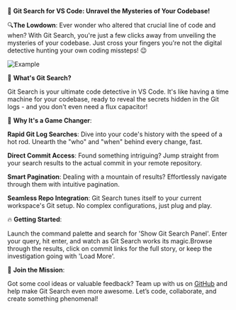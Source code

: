 🚀 **Git Search for VS Code: Unravel the Mysteries of Your Codebase!**

🔍**The Lowdown**: Ever wonder who altered that crucial line of code and when? With Git Search, you're just a few clicks away from unveiling the mysteries of your codebase. Just cross your fingers you're not the digital detective hunting your own coding missteps! 😉

![Example](./assets/out.gif)

🌟 **What's Git Search?**

Git Search is your ultimate code detective in VS Code. It's like having a time machine for your codebase, ready to reveal the secrets hidden in the Git logs - and you don't even need a flux capacitor!

🎸 **Why It's a Game Changer**:

**Rapid Git Log Searches**: Dive into your code's history with the speed of a hot rod. Unearth the "who" and "when" behind every change, fast.

**Direct Commit Access**: Found something intriguing? Jump straight from your search results to the actual commit in your remote repository.

**Smart Pagination**: Dealing with a mountain of results? Effortlessly navigate through them with intuitive pagination.

**Seamless Repo Integration**: Git Search tunes itself to your current workspace's Git setup. No complex configurations, just plug and play.

🔥 **Getting Started**:

Launch the command palette and search for 'Show Git Search Panel'.
Enter your query, hit enter, and watch as Git Search works its magic.Browse through the results, click on commit links for the full story, or keep the investigation going with 'Load More'.

🤝 **Join the Mission**:

Got some cool ideas or valuable feedback? Team up with us on [GitHub](https://github.com/lmn451/git-search) and help make Git Search even more awesome. Let’s code, collaborate, and create something phenomenal!
